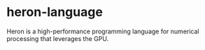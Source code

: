 # heron-language
Heron is a high-performance programming language for numerical processing that leverages the GPU.
